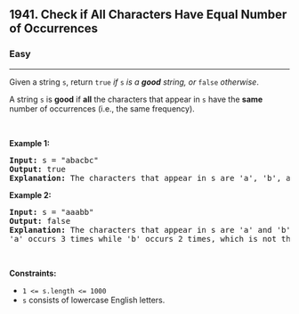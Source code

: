 <h2>1941. Check if All Characters Have Equal Number of Occurrences</h2><h3>Easy</h3><hr><div><p>Given a string <code>s</code>, return <code>true</code><em> if </em><code>s</code><em> is a <strong>good</strong> string, or </em><code>false</code><em> otherwise</em>.</p>

<p>A string <code>s</code> is <strong>good</strong> if <strong>all</strong> the characters that appear in <code>s</code> have the <strong>same</strong> number of occurrences (i.e., the same frequency).</p>

<p>&nbsp;</p>
<p><strong>Example 1:</strong></p>

<pre><strong>Input:</strong> s = "abacbc"
<strong>Output:</strong> true
<strong>Explanation:</strong> The characters that appear in s are 'a', 'b', and 'c'. All characters occur 2 times in s.
</pre>

<p><strong>Example 2:</strong></p>

<pre><strong>Input:</strong> s = "aaabb"
<strong>Output:</strong> false
<strong>Explanation:</strong> The characters that appear in s are 'a' and 'b'.
'a' occurs 3 times while 'b' occurs 2 times, which is not the same number of times.
</pre>

<p>&nbsp;</p>
<p><strong>Constraints:</strong></p>

<ul>
	<li><code>1 &lt;= s.length &lt;= 1000</code></li>
	<li><code>s</code> consists of lowercase English letters.</li>
</ul>
</div>